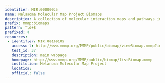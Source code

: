 ```yaml
---
identifier: MIR:00000075
name: Melanoma Molecular Map Project Biomaps
description: A collection of molecular interaction maps and pathways involved in cancer development and progression with a focus on melanoma.
prefix: mmmp:biomaps
pattern: ^\d+$
prefixed: 0
resources:
 - identifier: MIR:00100105
   accessurl: http://www.mmmp.org/MMMP/public/biomap/viewBiomap.mmmp?id=${id}
   test_id: 37
   description: main webpage
   homepage: http://www.mmmp.org/MMMP/public/biomap/listBiomap.mmmp
   institution: Melanoma Molecular Map Project
   location: 
   official: false
---
```

